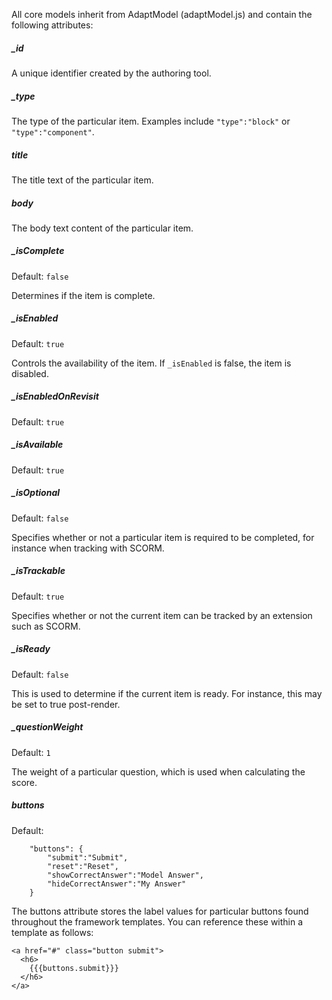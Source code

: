 All core models inherit from AdaptModel (adaptModel.js) and contain the following attributes:

##### _id
A unique identifier created by the authoring tool.

##### _type
The type of the particular item. Examples include ``"type":"block"`` or ``"type":"component"``.

##### title
The title text of the particular item.

##### body
The body text content of the particular item.

##### _isComplete
Default: ``false``

Determines if the item is complete.

##### _isEnabled
Default: ``true``

Controls the availability of the item. If ``_isEnabled`` is false, the item is disabled.

##### _isEnabledOnRevisit
Default: ``true``

##### _isAvailable
Default: ``true``

##### _isOptional
Default: ``false``

Specifies whether or not a particular item is required to be completed, for instance when tracking with SCORM.

##### _isTrackable
Default: ``true``

Specifies whether or not the current item can be tracked by an extension such as SCORM.

##### _isReady
Default: ``false``

This is used to determine if the current item is ready. For instance, this may be set to true post-render.

##### _questionWeight
Default: ``1``

The weight of a particular question, which is used when calculating the score.

##### buttons
Default:
```
    "buttons": {
        "submit":"Submit",
        "reset":"Reset",
        "showCorrectAnswer":"Model Answer",
        "hideCorrectAnswer":"My Answer"
    }
```

The buttons attribute stores the label values for particular buttons found throughout the framework templates. You can reference these within a template as follows:

```
<a href="#" class="button submit">
  <h6>  
    {{{buttons.submit}}} 
  </h6>
</a>
```
